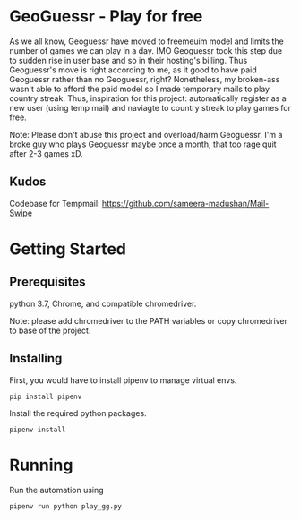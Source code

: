 # GeoGuessr - Play for free

As we all know, Geoguessr have moved to freemeuim model and limits the number of games we can play in a day. IMO Geoguessr took this step due to sudden rise in user base and so in their hosting's billing. Thus Geoguessr's move is right according to me, as it good to have paid Geoguessr rather than no Geoguessr, right? Nonetheless, my broken-ass wasn't able to afford the paid model so I made temporary mails to play country streak. Thus, inspiration for this project: automatically register as a new user (using temp mail) and naviagte to country streak to play games for free. 

Note: Please don't abuse this project and overload/harm Geoguessr. I'm a broke guy who plays Geoguessr maybe once a month, that too rage quit after 2-3 games xD.

## Kudos

Codebase for Tempmail: https://github.com/sameera-madushan/Mail-Swipe

# Getting Started

## Prerequisites

python 3.7, Chrome, and compatible chromedriver.

Note: please add chromedriver to the PATH variables or copy chromedriver to base of the project.

## Installing

First, you would have to install pipenv to manage virtual envs.

```
pip install pipenv
```


Install the required python packages.

```
pipenv install
```

# Running

Run the automation using

```
pipenv run python play_gg.py
```